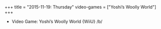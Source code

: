 +++
title = "2015-11-19: Thursday"
video-games = ["Yoshi’s Woolly World"]
+++


* Video Game: Yoshi’s Woolly World {WiiU} /b/